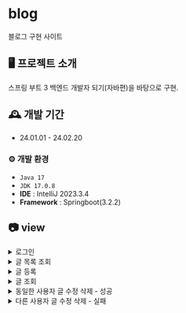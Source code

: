 # blog
블로그 구현 사이트


## 🖥️ 프로젝트 소개
스프링 부트 3 백엔드 개발자 되기(자바편)을 바탕으로 구현.
<br>

## 🕰️ 개발 기간
* 24.01.01 - 24.02.20

### ⚙️ 개발 환경
- `Java 17`
- `JDK 17.0.8`
- **IDE** :  IntelliJ 2023.3.4
- **Framework** : Springboot(3.2.2)
## 📷 view
<details>
<summary>로그인</summary>
<div markdown="1">
  
![login](https://github.com/pse10307/blog/assets/109071820/df5773d3-a06c-465c-b3fa-4d73c46940ba)
</div>
</details>

<details>
<summary>글 목록 조회</summary>
<div markdown="2">
  
![articles](https://github.com/pse10307/blog/assets/109071820/9c067929-bf7f-449a-ba8c-9993e84a4914)
</div>
</details>

<details>
<summary>글 등록</summary>
<div markdown="3">
  
![new-article](https://github.com/pse10307/blog/assets/109071820/0e7d1756-7197-4a9c-9e52-f629c8de8526)
</div>
</details>

<details>
<summary>글 조회</summary>
<div markdown="4">
  
![articles-조회](https://github.com/pse10307/blog/assets/109071820/ab58fcf9-8348-4fb9-a4e5-a5200cd3dea4)
</div>
</details>

<details>
<summary>동일한 사용자 글 수정 삭제 - 성공</summary>
<div markdown="5">
  
![articles - 수정 성공](https://github.com/pse10307/blog/assets/109071820/fb1c7903-eaf2-4998-a489-bc547f24f4cc)
![articles - 삭제 성공](https://github.com/pse10307/blog/assets/109071820/9df69745-9ddb-494c-a1be-76ff1dd8123e)
</div>
</details>

<details>
<summary>다른 사용자 글 수정 삭제 - 실패</summary>
<div markdown="6">
  
![articles-수정실패](https://github.com/pse10307/blog/assets/109071820/ca0a718d-1022-4af5-881c-fdd1774caaec)
![articles-삭제실패](https://github.com/pse10307/blog/assets/109071820/48564e34-bc97-4af0-958b-ce9204847a3f)
</div>
</details>
